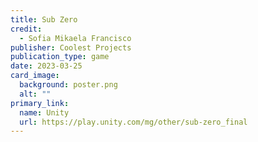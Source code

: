 ```yaml
---
title: Sub Zero
credit:
  - Sofia Mikaela Francisco
publisher: Coolest Projects
publication_type: game
date: 2023-03-25
card_image:
  background: poster.png
  alt: ""
primary_link:
  name: Unity
  url: https://play.unity.com/mg/other/sub-zero_final
---
```

